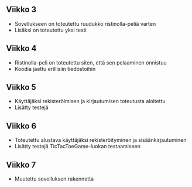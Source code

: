 ## Viikko 3

- Sovellukseen on toteutettu ruudukko ristinolla-peliä varten
- Lisäksi on toteutettu  yksi testi

## Viikko 4

- Ristinolla-peli on toteutettu siten, että sen pelaaminen onnistuu
- Koodia jaettu erillisiin tiedostoihin

## Viikko 5

- Käyttäjäksi rekisteröimisen ja kirjautumisen toteutusta aloitettu
- Lisätty testejä

## Viikko 6

- Toteutettu alustava käyttäjäksi rekisteröityminen ja sisäänkirjautuminen
- Lisätty testejä TicTacToeGame-luokan testaamiseen

## Viikko 7

- Muutettu sovelluksen rakennetta
